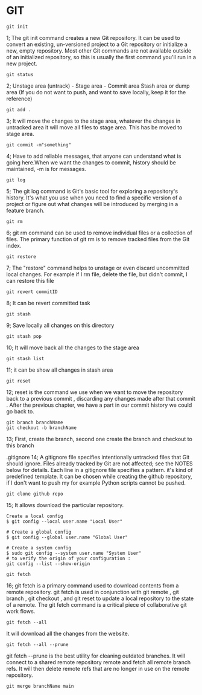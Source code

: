 # GIT

```
git init
```

1; The git init command creates a new Git repository. It can be used to convert an existing, un-versioned project to a Git repository or initialize a new, empty repository. Most other Git commands are not available outside of an initialized repository, so this is usually the first command you'll run in a new project.

```
git status
```

2; Unstage area (untrack) - Stage area - Commit area
Stash area or dump area (If you do not want to push, and want to save locally, keep it for the reference)

```
git add .
```

3; It will move the changes to the stage area, whatever the changes in untracked area it will move all files to stage area. This has be moved to stage area.

```
git commit -m"something"
```

4; Have to add reliable messages, that anyone can understand what is going here.When we want the changes to commit, history should be maintained, -m is for messages.

```
git log
```

5; The git log command is Git's basic tool for exploring a repository's history. It's what you use when you need to find a specific version of a project or figure out what changes will be introduced by merging in a feature branch.

```
git rm
```

6; git rm command can be used to remove individual files or a collection of files. The primary function of git rm is to remove tracked files from the Git index.

```
git restore
```

7; The "restore" command helps to unstage or even discard uncommitted local changes. For example if I rm file, delete the file, but didn't commit, I can restore this file

```
git revert commitID
```

8; It can be revert committed task

```
git stash
```

9; Save locally all changes on this directory

```
git stash pop
```

10; It will move back all the changes to the stage area

```
git stash list
```

11; it can be show all changes in stash area

```
git reset
```

12; reset is the command we use when we want to move the repository back to a previous commit , discarding any changes made after that commit . After the previous chapter, we have a part in our commit history we could go back to.

```
git branch branchName
git checkout -b branchName
```

13; First, create the branch, second one create the branch and checkout to this branch

.gitignore
14; A gitignore file specifies intentionally untracked files that Git should ignore. Files already tracked by Git are not affected; see the NOTES below for details. Each line in a gitignore file specifies a pattern. it's kind of predefined template. It can be chosen while creating the github repository, if I don't want to push my for example Python scripts cannot be pushed.

```
git clone github repo
```

15; It allows download the particular repository.

```
Create a local config
$ git config --local user.name "Local User"

# Create a global config
$ git config --global user.name "Global User"

# Create a system config
$ sudo git config --system user.name "System User"
# to verify the origin of your configuration :
git config --list --show-origin
```

```
git fetch
```

16; git fetch is a primary command used to download contents from a remote repository. git fetch is used in conjunction with git remote , git branch , git checkout , and git reset to update a local repository to the state of a remote. The git fetch command is a critical piece of collaborative git work flows.

```
git fetch --all
```

It will download all the changes from the website.

```
git fetch --all --prune
```

git fetch --prune is the best utility for cleaning outdated branches. It will connect to a shared remote repository remote and fetch all remote branch refs. It will then delete remote refs that are no longer in use on the remote repository.

```
git merge branchName main
```
